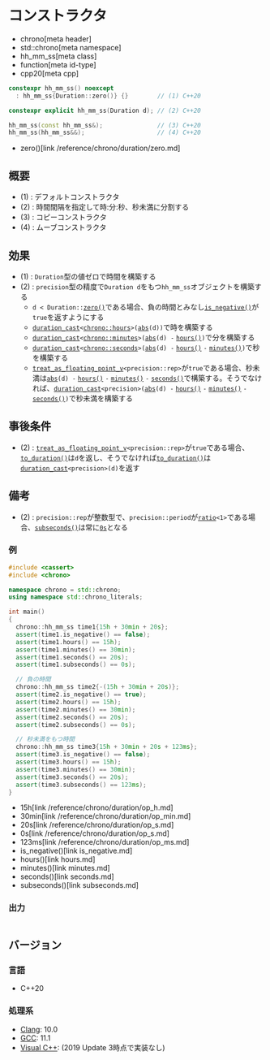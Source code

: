 # コンストラクタ
* chrono[meta header]
* std::chrono[meta namespace]
* hh_mm_ss[meta class]
* function[meta id-type]
* cpp20[meta cpp]

```cpp
constexpr hh_mm_ss() noexcept
  : hh_mm_ss{Duration::zero()} {}        // (1) C++20

constexpr explicit hh_mm_ss(Duration d); // (2) C++20

hh_mm_ss(const hh_mm_ss&);               // (3) C++20
hh_mm_ss(hh_mm_ss&&);                    // (4) C++20
```
* zero()[link /reference/chrono/duration/zero.md]

## 概要
- (1) : デフォルトコンストラクタ
- (2) : 時間間隔を指定して時:分:秒、秒未満に分割する
- (3) : コピーコンストラクタ
- (4) : ムーブコンストラクタ


## 効果
- (1) : `Duration`型の値ゼロで時間を構築する
- (2) : `precision`型の精度で`Duration d`をもつ`hh_mm_ss`オブジェクトを構築する
    - `d < Duration::`[`zero()`](/reference/chrono/duration/zero.md)である場合、負の時間とみなし[`is_negative()`](is_negative.md)が`true`を返すようにする
    - [`duration_cast`](/reference/chrono/duration_cast.md)`<`[`chrono::hours`](/reference/chrono/duration_aliases.md)`>(`[`abs`](/reference/chrono/duration/abs.md)`(d))`で時を構築する
    - [`duration_cast`](/reference/chrono/duration_cast.md)`<`[`chrono::minutes`](/reference/chrono/duration_aliases.md)`>(`[`abs`](/reference/chrono/duration/abs.md)`(d) -` [`hours()`](hours.md)`)`で分を構築する
    - [`duration_cast`](/reference/chrono/duration_cast.md)`<`[`chrono::seconds`](/reference/chrono/duration_aliases.md)`>(`[`abs`](/reference/chrono/duration/abs.md)`(d) -` [`hours()`](hours.md) `-` [`minutes()`](minutes.md)`)`で秒を構築する
    - [`treat_as_floating_point_v`](/reference/chrono/treat_as_floating_point.md)`<precision::rep>`が`true`である場合、秒未満は[`abs`](/reference/chrono/duration/abs.md)`(d) -` [`hours()`](hours.md) `-` [`minutes()`](minutes.md) `-` [`seconds()`](seconds.md)で構築する。そうでなければ、[`duration_cast`](/reference/chrono/duration_cast.md)`<precision>(`[`abs`](/reference/chrono/duration/abs.md)`(d) -` [`hours()`](hours.md) `-` [`minutes()`](minutes.md) `-` [`seconds()`](seconds.md)`)`で秒未満を構築する


## 事後条件
- (2) : [`treat_as_floating_point_v`](/reference/chrono/treat_as_floating_point.md)`<precision::rep>`が`true`である場合、[`to_duration()`](to_duration.md)は`d`を返し、そうでなければ[`to_duration()`](to_duration.md)は[`duration_cast`](/reference/chrono/duration_cast.md)`<precision>(d)`を返す


## 備考
- (2) : `precision::rep`が整数型で、`precision::period`が[`ratio`](/reference/ratio/ratio.md)`<1>`である場合、[`subseconds()`](subseconds.md)は常に[`0s`](/reference/chrono/duration/op_s.md)となる


### 例
```cpp example
#include <cassert>
#include <chrono>

namespace chrono = std::chrono;
using namespace std::chrono_literals;

int main()
{
  chrono::hh_mm_ss time1{15h + 30min + 20s};
  assert(time1.is_negative() == false);
  assert(time1.hours() == 15h);
  assert(time1.minutes() == 30min);
  assert(time1.seconds() == 20s);
  assert(time1.subseconds() == 0s);

  // 負の時間
  chrono::hh_mm_ss time2{-(15h + 30min + 20s)};
  assert(time2.is_negative() == true);
  assert(time2.hours() == 15h);
  assert(time2.minutes() == 30min);
  assert(time2.seconds() == 20s);
  assert(time2.subseconds() == 0s);

  // 秒未満をもつ時間
  chrono::hh_mm_ss time3{15h + 30min + 20s + 123ms};
  assert(time3.is_negative() == false);
  assert(time3.hours() == 15h);
  assert(time3.minutes() == 30min);
  assert(time3.seconds() == 20s);
  assert(time3.subseconds() == 123ms);
}
```
* 15h[link /reference/chrono/duration/op_h.md]
* 30min[link /reference/chrono/duration/op_min.md]
* 20s[link /reference/chrono/duration/op_s.md]
* 0s[link /reference/chrono/duration/op_s.md]
* 123ms[link /reference/chrono/duration/op_ms.md]
* is_negative()[link is_negative.md]
* hours()[link hours.md]
* minutes()[link minutes.md]
* seconds()[link seconds.md]
* subseconds()[link subseconds.md]

### 出力
```
```

## バージョン
### 言語
- C++20

### 処理系
- [Clang](/implementation.md#clang): 10.0
- [GCC](/implementation.md#gcc): 11.1
- [Visual C++](/implementation.md#visual_cpp): (2019 Update 3時点で実装なし)

